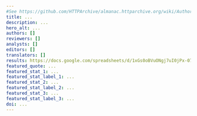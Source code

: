 ```yaml
---
#See https://github.com/HTTPArchive/almanac.httparchive.org/wiki/Authors'-Guide#metadata-to-add-at-the-top-of-your-chapters
title: ...
description: ...
hero_alt: ...
authors: []
reviewers: []
analysts: []
editors: []
translators: []
results: https://docs.google.com/spreadsheets/d/1xGs0oBVuONgj7uI0jPx-07ww94hWMmo6LrI8vdOOL5w/edit
featured_quote: ...
featured_stat_1: ...
featured_stat_label_1: ...
featured_stat_2: ...
featured_stat_label_2: ...
featured_stat_3: ...
featured_stat_label_3: ...
doi: ...
---
```

